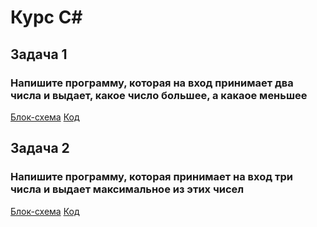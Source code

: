# Курс C#
## Задача 1
### Напишите программу, которая на вход принимает два числа и выдает, какое число большее, а какаое меньшее
[Блок-схема](1.drawio.png) [Код](program.cs)

## Задача 2
### Напишите программу, которая принимает на вход три числа и выдает максимальное из этих чисел
[Блок-схема](2.drawio.png) [Код](program.cs)
